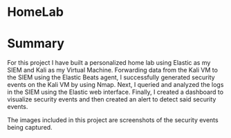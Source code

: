 # HomeLab
# Summary

For this project I have built a personalized home lab using Elastic as my SIEM and Kali as my Virtual Machine. Forwarding data from the Kali VM to the SIEM using the Elastic Beats agent, I successfully generated security events on the Kali VM by using Nmap. Next, I queried and analyzed the logs in the SIEM using the Elastic web interface. Finally, I created a dashboard to visualize security events and then created an alert to detect said security events.

The images included in this project are screenshots of the security events being captured.
